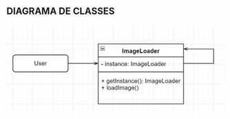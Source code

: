 ## DIAGRAMA DE CLASSES

<p align=center>  <img src = "https://github.com/fabiaalv3s/Bertoti/blob/main/Engenharia%203/singleton/diagrama/Singleton.png"> </p>
